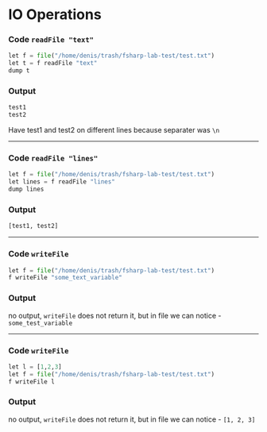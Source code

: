 # IO Operations

### Code `readFile "text"`

```python
let f = file("/home/denis/trash/fsharp-lab-test/test.txt")
let t = f readFile "text" 
dump t
```

### Output

```python
test1
test2
```

Have test1 and test2 on different lines because separater was `\n`

---

### Code `readFile "lines"`

```python
let f = file("/home/denis/trash/fsharp-lab-test/test.txt")
let lines = f readFile "lines" 
dump lines
```

### Output

```python
[test1, test2]
```

---

### Code `writeFile`

```python
let f = file("/home/denis/trash/fsharp-lab-test/test.txt")
f writeFile "some_text_variable" 
```

### Output

no output, `writeFile` does not return it,
but in file we can notice - `some_test_variable`

---

### Code `writeFile`

```python
let l = [1,2,3]
let f = file("/home/denis/trash/fsharp-lab-test/test.txt")
f writeFile l 
```

### Output

no output, `writeFile` does not return it,
but in file we can notice - `[1, 2, 3]`
